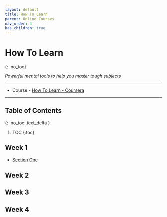 ```yaml
---
layout: default
title: How To Learn
parent: Online Courses
nav_order: 4
has_children: true
---
```


# How To Learn
{: .no_toc}

*Powerful mental tools to help you master tough subjects*

---

- Course - [How To Learn - Coursera](https://www.coursera.org/learn/learning-how-to-learn/home/welcome)

---

## Table of Contents
{: .no_toc .text_delta }


1. TOC
{:toc}

## Week 1

- [Section One](https://www.coursera.org/learn/learning-how-to-learn/home/week/1)


## Week 2

## Week 3

## Week 4
